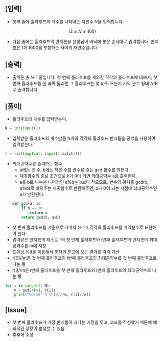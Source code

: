## [입력]
- 첫째 줄에 훌라후프의 개수를 나타내는 자연수 N을 입력합니다.
```math
(3 ≤ N ≤ 100)
```
- 다음 줄에는 훌라후프의 반지름을 선생님이 바닥에 놓은 순서대로 입력합니다. 반지름은 1과 1000을 포함하는 사이의 자연수입니다.
## [출력]
- 출력은 총 N-1 줄입니다. 첫 번째 훌라후프를 제외한 각각의 훌라후프에 대해서, 첫 번째 훌라후프를 한 바퀴 돌리면 그 훌라후프는 몇 바퀴 도는지 기약 분수 형태 A/B로 출력합니다.
## [풀이]
- 훌라후프의 개수를 입력받는다.
```python
N = int(input())
```
- 입력받은 훌라후프의 개수만큼 N개의 각각의 훌라후프 반지름을 공백을 사용하여 입력받는다.
```python
r = list(map(int, input().split()))
```
- 최대공약수를 출력하는 함수
    - a에는 큰 수, b에는 작은 수를 변수로 갖는 gcd 함수를 만든다.
    - 재귀함수의 종료 조건으로 b가 0이 되면 최대공약수 a를 출력한다.
    - a를 b로 나누는 나머지인 a%b는 b보다 작으므로, 변수의 위치를 gcd(b, a%b)로 바꿔주는 재귀함수로 반환해주면, b가 0이 되는 시점에 최대공약수인 a가 반환된다.
    ```python
    def gcd(a, b):
        if b == 0:
            return a
        return gcd(b, a%b)
    ```
- 첫 번째 훌라후프를 기준으로 나머지 N-1개 각각의 훌라후프를 기약분수로 표현해야 한다.
- 입력받은 반지름의 리스트 r의 첫 번재 훌라후프와 i번째 훌라후프의 반지름의 최대공약수를 m에 저장
- 포매팅 %d를 이용해서 분자와 분모에 오는 결과를 각각 계산
- r[0]//m은 첫 번째 훌라후프와 i번째 훌라후프의 최대공약수를 첫 번째 훌라후프로 나눈 몫
- r[i]//m은 i번째 훌라후프를 첫 번째 훌라후프와 i번째 훌라후프의 최대공약수로 나눈 몫
```python
for i in range(1, N):
    m = gcd(r[0], r[i])
    print("%d/%d" % (r[0]//m, r[i]//m))
```
## [Issue]
- 첫 번째 훌라후프가 가장 반지름이 크다는 가정을 두고, 코드를 작성했기 때문에 예외적인 상황이 발생할 수 있음
- 추후에  수정